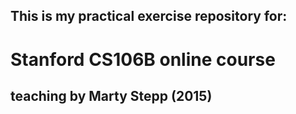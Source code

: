 ## This is my practical exercise repository for:
# Stanford CS106B online course 
## teaching by Marty Stepp (2015)
